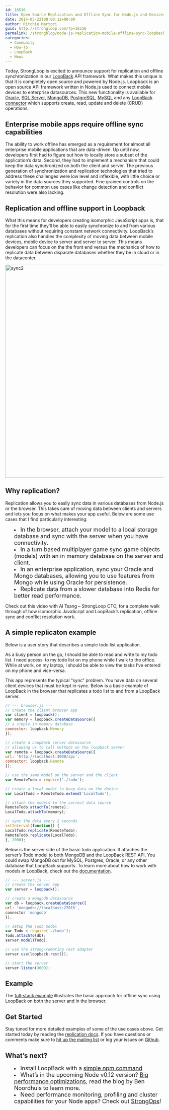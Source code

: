 ```yaml
---
id: 16516
title: Open Source Replication and Offline Sync for Node.js and Devices
date: 2014-05-22T08:00:12+00:00
author: Ritchie Martori
guid: http://strongloop.com/?p=16516
permalink: /strongblog/node-js-replication-mobile-offline-sync-loopback/
categories:
  - Community
  - How-To
  - LoopBack
  - News
---
```

Today, StrongLoop is excited to announce support for replication and offline synchronization in our [LoopBack](http://strongloop.com/mobile-application-development/loopback/) API framework. What makes this unique is that it is completely open source and powered by Node.js. Loopback is an open source API framework written in Node.js used to connect mobile devices to enterprise datasources. This new functionality is available for [Oracle](http://docs.strongloop.com/display/LB/Oracle+connector), [SQL Server](http://docs.strongloop.com/display/LB/SQL+Server+connector), [MongoDB](http://docs.strongloop.com/display/LB/MongoDB+connector), [PostgreSQL](http://docs.strongloop.com/display/LB/PostgreSQL+connector), [MySQL](http://docs.strongloop.com/display/LB/MySQL+connector) and any [LoopBack connector](http://docs.strongloop.com/display/LB/Data+sources+and+connectors) which supports create, read, update and delete (CRUD) operations.

<h2 dir="ltr">
  <strong>Enterprise mobile apps require offline sync capabilities</strong>
</h2>

The ability to work offline has emerged as a requirement for almost all enterprise mobile applications that are data-driven. Up until now, developers first had to figure out how to locally store a subset of the application’s data. Second, they had to implement a mechanism that could keep the data synchronized on both the client and server. The previous generation of synchronization and replication technologies that tried to address these challenges were low level and inflexible, with little choice or variety in the data sources they supported. Fine grained controls on the behavior for common use cases like change detection and conflict resolution were also lacking.

<h2 dir="ltr">
  <strong>Replication and offline support in Loopback</strong>
</h2>

What this means for developers creating isomorphic JavaScript apps is, that for the first time they&#8217;ll be able to easily synchronize to and from various databases without requiring constant network connectivity. LoopBack’s replication also handles the complexity of moving data between mobile devices, mobile device to server and server to server. This means developers can focus on the the front end versus the mechanics of how to replicate data between disparate databases whether they be in cloud or in the datacenter.

<img class="aligncenter size-full wp-image-16542" alt="sync2" src="https://strongloop.com/wp-content/uploads/2014/05/sync21.png" width="1500" height="677" />

## **<!--more-->Why replication?**

Replication allows you to easily sync data in various databases from Node.js or the browser. This takes care of moving data between clients and servers and lets you focus on what makes your app useful. Below are some use cases that I find particularly interesting:

<li style="margin-left: 2em;">
  <span style="font-size: 18px;">In the browser, attach your model to a local storage database and sync with the server when you have connectivity. </span>
</li>
<li style="margin-left: 2em;">
  <span style="font-size: 18px;">In a turn based multiplayer game sync game objects (models) with an in memory database on the server and client. </span>
</li>
<li style="margin-left: 2em;">
  <span style="font-size: 18px;">In an enterprise application, sync your Oracle and Mongo databases, allowing you to use features from Mongo while using Oracle for persistence. </span>
</li>
<li style="margin-left: 2em;">
  <span style="font-size: 18px;">Replicate data from a slower database into Redis for better read performance. </span>
</li>

Check out this video with Al Tsang &#8211; StrongLoop CTO, for a complete walk through of how isomorphic JavaScript and LoopBack&#8217;s replication, offline sync and conflict resolution work.

<p align="center">
</p>

## **A simple replicaton example**

Below is a user story that describes a simple todo list application.

As a busy person on the go, I should be able to read and write to my todo list. I need access  to my todo list on my phone while I walk to the office. While at work, on my laptop, I should be able to view the tasks I’ve entered on my phone and vice-versa.

This app represents the typical “sync” problem. You have data on several client devices that must be kept in-sync. Below is a basic example of LoopBack in the browser that replicates a todo list to and from a LoopBack server.

```js
// --- browser.js ---
// create the client browser app
var client = loopback();
var memory = loopback.createDataSource({
// a simple in-memory database
connector: loopback.Memory
});

// create a LoopBack server datasource
// allowing us to call methods on the loopback server
var remote = loopback.createDataSource({
url: 'http://localhost:3000/api',
connector: loopback.Remote
});

// use the same model on the server and the client
var RemoteTodo = require('./todo');

// create a local model to keep data on the device
var LocalTodo = RemoteTodo.extend('LocalTodo');

// attach the models to the correct data source
RemoteTodo.attachTo(remote);
LocalTodo.attachTo(memory);

// sync the data every 2 seconds
setInterval(function() {
LocalTodo.replicate(RemoteTodo);
RemoteTodo.replicate(LocalTodo);
}, 2000);
```

Below is the server side of the basic todo application. It attaches the server’s Todo model to both MongoDB and the LoopBack REST API. You could swap MongoDB out for MySQL, Postgres, Oracle, or any other database that LoopBack supports. To learn more about how to work with models in LoopBack, check out the [documentation](http://docs.strongloop.com/display/LB/Working+with+models).

```js
// --- server.js ---
// create the server app
var server = loopback();

// create a mongodb datasource
var db = loopback.createDataSource({
url: 'mongodb://localhost:27015',
connector 'mongodb'
});

// setup the Todo model
var Todo = require('./todo');
Todo.attachTo(db);
server.model(Todo);

// use the strong-remoting rest adapter
server.use(loopback.rest());

// start the server
server.listen(3000);
```

## **Example**

The [full-stack example](https://github.com/strongloop/loopback-example-full-stack) illustrates the basic approach for offline sync using LoopBack on both the server and in the browser.

## **Get Started**

Stay tuned for more detailed examples of some of the use cases above. Get started today by reading the [replication docs](http://docs.strongloop.com/display/LB/Synchronization). If you have questions or comments make sure to [hit up the mailing list](https://groups.google.com/d/forum/loopbackjs) or log your issues on [Github](https://github.com/strongloop/loopback/issues?milestone=1&state=open).

## **What’s next?**

<li style="margin-left: 2em;">
  <span style="font-size: 18px;">Install LoopBack with a <a href="http://strongloop.com/get-started/">simple npm command</a></span>
</li>
<li style="margin-left: 2em;">
  <span style="font-size: 18px;">What’s in the upcoming Node v0.12 version? <a href="http://strongloop.com/strongblog/performance-node-js-v-0-12-whats-new/">Big performance optimizations</a>, read the blog by Ben Noordhuis to learn more.</span>
</li>
<li style="margin-left: 2em;">
  <span style="font-size: 18px;">Need performance monitoring, profiling and cluster capabilities for your Node apps? Check out <a href="http://strongloop.com/node-js-performance/strongops/">StrongOps</a>!</span>
</li>